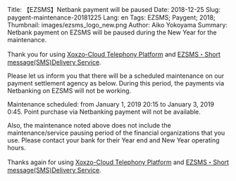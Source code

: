 Title: 【EZSMS】Netbank payment will be paused
Date: 2018-12-25
Slug: paygent-maintenance-20181225
Lang: en
Tags: EZSMS; Paygent; 2018;
Thumbnail: images/ezsms_logo_new.png
Author: Aiko Yokoyama
Summary: Netbank payment on EZSMS will be paused during the New Year for the maintenance.

Thank you for using [Xoxzo-Cloud Telephony Platform](https://www.xoxzo.com/ja/) and
[EZSMS・Short message(SMS)Delivery Service](https://www.ezsms.biz/ja/).

Please let us inform you that there will be a scheduled maintenance on our payment settlement
agency as below. During this period, the payments via Netbanking on EZSMS will not be working.

Maintenance scheduled:
from January 1, 2019 20:15 to January 3, 2019 0:45.
Point purchase via Netbanking payment will not be available.

Also, the maintenance noted above does not include the maintenance/service pausing period
of the financial organizations that you use. Please contact your bank for their Year end and New Year operating hours.

Thanks again for using [Xoxzo-Cloud Telephony Platform](https://www.xoxzo.com/ja/) and
[EZSMS・Short message(SMS)Delivery Service](https://www.ezsms.biz/ja/).
